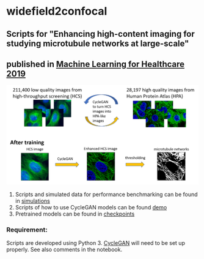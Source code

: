 # widefield2confocal
## Scripts for "Enhancing high-content imaging for studying microtubule networks at large-scale"
## published in [Machine Learning for Healthcare 2019](https://www.mlforhc.org/)
![illustration](/figs/Fig_illustration.png)
1. Scripts and simulated data for performance benchmarking can be found in [simulations](/simulations)
2. Scripts of how to use CycleGAN models can be found [demo](/demo)
3. Pretrained models can be found in [checkpoints](/checkpoints)

### Requirement:
Scripts are developed using Python 3. [CycleGAN](https://github.com/junyanz/CycleGAN) will need to be set up properly. See also comments in the notebook.
